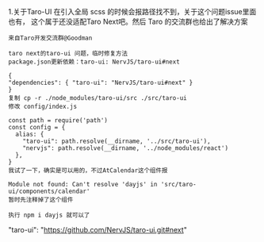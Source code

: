 1.关于Taro-UI 在引入全局 scss 的时候会报路径找不到，关于这个问题issue里面也有，
这个属于还没适配Taro Next吧。然后 Taro 的交流群也给出了解决方案
```
来自Taro开发交流群@Goodman

taro next的taro-ui 问题，临时修复方法
package.json更新依赖：taro-ui: NervJS/taro-ui#next

{
"dependencies": { "taro-ui": "NervJS/taro-ui#next" }
}
复制 cp -r ./node_modules/taro-ui/src ./src/taro-ui
修改 config/index.js

const path = require('path')
const config = {
  alias: {
    "taro-ui": path.resolve(__dirname, '../src/taro-ui'),
    "nervjs": path.resolve(__dirname, '../node_modules/react')
  },
}
我试了一下，确实是可以用的，不过AtCalendar这个组件报

Module not found: Can't resolve 'dayjs' in 'src/taro-ui/components/calendar'
暂时先注释掉了这个组件

执行 npm i dayjs 就可以了

```

"taro-ui": "https://github.com/NervJS/taro-ui.git#next"
